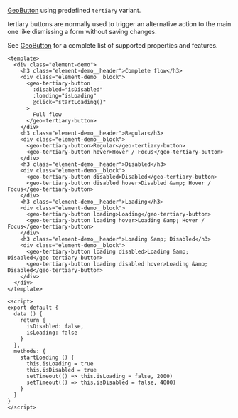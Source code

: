 [GeoButton](./#/Elements/GeoButton) using predefined `tertiary` variant.

tertiary buttons are normally used to trigger an alternative action to the main
one like dismissing a form without saving changes.

See [GeoButton](./#/Elements/GeoButton) for a complete list of
supported properties and features.

```vue
<template>
  <div class="element-demo">
    <h3 class="element-demo__header">Complete flow</h3>
    <div class="element-demo__block">
      <geo-tertiary-button
        :disabled="isDisabled"
        :loading="isLoading"
        @click="startLoading()"
      >
        Full flow
      </geo-tertiary-button>
    </div>
    <h3 class="element-demo__header">Regular</h3>
    <div class="element-demo__block">
      <geo-tertiary-button>Regular</geo-tertiary-button>
      <geo-tertiary-button hover>Hover / Focus</geo-tertiary-button>
    </div>
    <h3 class="element-demo__header">Disabled</h3>
    <div class="element-demo__block">
      <geo-tertiary-button disabled>Disabled</geo-tertiary-button>
      <geo-tertiary-button disabled hover>Disabled &amp; Hover / Focus</geo-tertiary-button>
    </div>
    <h3 class="element-demo__header">Loading</h3>
    <div class="element-demo__block">
      <geo-tertiary-button loading>Loading</geo-tertiary-button>
      <geo-tertiary-button loading hover>Loading &amp; Hover / Focus</geo-tertiary-button>
    </div>
    <h3 class="element-demo__header">Loading &amp; Disabled</h3>
    <div class="element-demo__block">
      <geo-tertiary-button loading disabled>Loading &amp; Disabled</geo-tertiary-button>
      <geo-tertiary-button loading disabled hover>Loading &amp; Disabled</geo-tertiary-button>
    </div>
  </div>
</template>

<script>
export default {
  data () {
    return {
      isDisabled: false,
      isLoading: false
    }
  },
  methods: {
    startLoading () {
      this.isLoading = true
      this.isDisabled = true
      setTimeout(() => this.isLoading = false, 2000)
      setTimeout(() => this.isDisabled = false, 4000)
    }
  }
}
</script>
```
